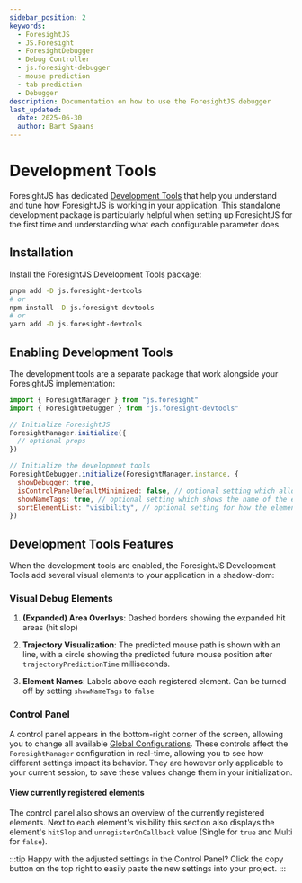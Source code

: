 ```yaml
---
sidebar_position: 2
keywords:
  - ForesightJS
  - JS.Foresight
  - ForesightDebugger
  - Debug Controller
  - js.foresight-debugger
  - mouse prediction
  - tab prediction
  - Debugger
description: Documentation on how to use the ForesightJS debugger
last_updated:
  date: 2025-06-30
  author: Bart Spaans
---
```


# Development Tools

ForesightJS has dedicated [Development Tools](https://github.com/spaansba/ForesightJS-DevTools) that help you understand and tune how ForesightJS is working in your application. This standalone development package is particularly helpful when setting up ForesightJS for the first time and understanding what each configurable parameter does.

## Installation

Install the ForesightJS Development Tools package:

```bash
pnpm add -D js.foresight-devtools
# or
npm install -D js.foresight-devtools
# or
yarn add -D js.foresight-devtools
```

## Enabling Development Tools

The development tools are a separate package that work alongside your ForesightJS implementation:

```javascript
import { ForesightManager } from "js.foresight"
import { ForesightDebugger } from "js.foresight-devtools"

// Initialize ForesightJS
ForesightManager.initialize({
  // optional props
})

// Initialize the development tools
ForesightDebugger.initialize(ForesightManager.instance, {
  showDebugger: true,
  isControlPanelDefaultMinimized: false, // optional setting which allows you to minimize the control panel on default
  showNameTags: true, // optional setting which shows the name of the element
  sortElementList: "visibility", // optional setting for how the elements in the control panel are sorted
})
```

## Development Tools Features

When the development tools are enabled, the ForesightJS Development Tools add several visual elements to your application in a shadow-dom:

### Visual Debug Elements

1. **(Expanded) Area Overlays**: Dashed borders showing the expanded hit areas (hit slop)

2. **Trajectory Visualization**: The predicted mouse path is shown with an line, with a circle showing the predicted future mouse position after `trajectoryPredictionTime` milliseconds.

3. **Element Names**: Labels above each registered element. Can be turned off by setting `showNameTags` to `false`

### Control Panel

A control panel appears in the bottom-right corner of the screen, allowing you to change all available [Global Configurations](/docs/getting_started/config#global-configuration). These controls affect the `ForesightManager` configuration in real-time, allowing you to see how different settings impact its behavior. They are however only applicable to your current session, to save these values change them in your initialization.

#### View currently registered elements

The control panel also shows an overview of the currently registered elements. Next to each element's visibility this section also displays the element's `hitSlop` and `unregisterOnCallback` value (Single for `true` and Multi for `false`).

:::tip
Happy with the adjusted settings in the Control Panel? Click the copy button on the top right to easily paste the new settings into your project.
:::
